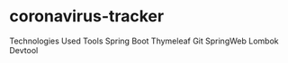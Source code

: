 # coronavirus-tracker

Technologies Used
Tools
    Spring Boot
    Thymeleaf
    Git
    SpringWeb
    Lombok
   Devtool

